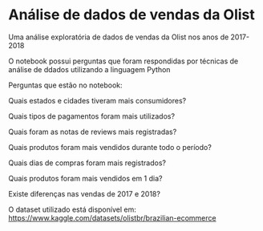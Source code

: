 # Análise de dados de vendas da Olist

Uma análise exploratória de dados de vendas da Olist nos anos de 2017-2018

O notebook possui perguntas que foram respondidas por técnicas de análise de ddados utilizando a linguagem Python

Perguntas que estão no notebook:

Quais estados e cidades tiveram mais consumidores?

Quais tipos de pagamentos foram mais utilizados?

Quais foram as notas de reviews mais registradas?

Quais produtos foram mais vendidos durante todo o período?

Quais dias de compras foram mais registrados?

Quais produtos foram mais vendidos em 1 dia?

Existe diferenças nas vendas de 2017 e 2018?

O dataset utilizado está disponível em: https://www.kaggle.com/datasets/olistbr/brazilian-ecommerce
